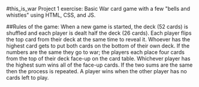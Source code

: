 #this_is_war
Project 1 exercise: Basic War card game with a few "bells and whistles" using HTML, CSS, and JS.

##Rules of the game:
When a new game is started, the deck (52 cards) is shuffled and each player is dealt half the deck (26 cards). Each player flips the top card from their deck at the same time to reveal it. Whoever has the highest card gets to put both cards on the bottom of their own deck. If the numbers are the same they go to war;  the players each place four cards from the top of their deck face-up on the card table. Whichever player has the highest sum wins all of the face-up cards. If the two sums are the same then the process is repeated. A player wins when the other player has no cards left to play.


